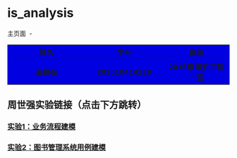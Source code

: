 # is_analysis     
主页面 
- 
 

<table>
<tr>
    <th width=35%, bgcolor=withe >姓名</th>
    <th width=35%, bgcolor=withe>学号</th>
    <th width="50%", bgcolor=withe>班级</th>
  </tr>
  <tr>
      <th width=35%, bgcolor=withe >周世强</th>
      <th width=35%, bgcolor=withe>201510414129</th>
      <th width="50%", bgcolor=withe>2015级 软件工程一班</th>
    </tr>
</table>

## 周世强实验链接（点击下方跳转）

### [实验1：业务流程建模](test1/README.md)
### [实验2：图书管理系统用例建模](test2/README.md)
